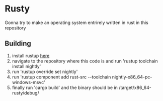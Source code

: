# Rusty

Gonna try to make an operating system entrirely written in rust in this repository

## Building

1. install rustup [here](https://rustup.rs/)
2. navigate to the repository where this code is and run 'rustup toolchain install nightly'
3. run 'rustup override set nightly'
4. run 'rustup component add rust-src --toolchain nightly-x86_64-pc-windows-msvc'
5. finally run 'cargo build' and the binary should be in /target/x86_64-rusty/debug/
